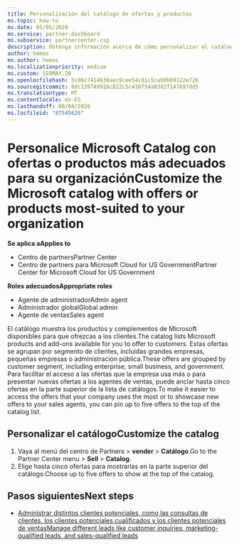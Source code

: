 ```yaml
---
title: Personalización del catálogo de ofertas y productos
ms.topic: how-to
ms.date: 05/05/2020
ms.service: partner-dashboard
ms.subservice: partnercenter-csp
description: Obtenga información acerca de cómo personalizar el catálogo de Microsoft para facilitar el acceso a las ofertas de asociados o a los productos que usa la organización.
author: hemas
ms.author: hemas
ms.localizationpriority: medium
ms.custom: SEOMAY.20
ms.openlocfilehash: 5c86c7414636aec9cee54c81c5cab0b69122e726
ms.sourcegitcommit: 8dc139749916c822c5c438f54a03d2f147697dd5
ms.translationtype: MT
ms.contentlocale: es-ES
ms.lasthandoff: 08/04/2020
ms.locfileid: "87545626"
---
```

# <a name="customize-the-microsoft-catalog-with-offers-or-products-most-suited-to-your-organization"></a><span data-ttu-id="8497d-103">Personalice Microsoft Catalog con ofertas o productos más adecuados para su organización</span><span class="sxs-lookup"><span data-stu-id="8497d-103">Customize the Microsoft catalog with offers or products most-suited to your organization</span></span>

<span data-ttu-id="8497d-104">**Se aplica a**</span><span class="sxs-lookup"><span data-stu-id="8497d-104">**Applies to**</span></span>

- <span data-ttu-id="8497d-105">Centro de partners</span><span class="sxs-lookup"><span data-stu-id="8497d-105">Partner Center</span></span>
- <span data-ttu-id="8497d-106">Centro de partners para Microsoft Cloud for US Government</span><span class="sxs-lookup"><span data-stu-id="8497d-106">Partner Center for Microsoft Cloud for US Government</span></span>

<span data-ttu-id="8497d-107">**Roles adecuados**</span><span class="sxs-lookup"><span data-stu-id="8497d-107">**Appropriate roles**</span></span>

- <span data-ttu-id="8497d-108">Agente de administrador</span><span class="sxs-lookup"><span data-stu-id="8497d-108">Admin agent</span></span>
- <span data-ttu-id="8497d-109">Administrador global</span><span class="sxs-lookup"><span data-stu-id="8497d-109">Global admin</span></span>
- <span data-ttu-id="8497d-110">Agente de ventas</span><span class="sxs-lookup"><span data-stu-id="8497d-110">Sales agent</span></span>

<span data-ttu-id="8497d-111">El catálogo muestra los productos y complementos de Microsoft disponibles para que ofrezcas a los clientes.</span><span class="sxs-lookup"><span data-stu-id="8497d-111">The catalog lists Microsoft products and add-ons available for you to offer to customers.</span></span> <span data-ttu-id="8497d-112">Estas ofertas se agrupan por segmento de clientes, incluidas grandes empresas, pequeñas empresas o administración pública.</span><span class="sxs-lookup"><span data-stu-id="8497d-112">These offers are grouped by customer segment, including enterprise, small business, and government.</span></span> <span data-ttu-id="8497d-113">Para facilitar el acceso a las ofertas que la empresa usa más o para presentar nuevas ofertas a los agentes de ventas, puede anclar hasta cinco ofertas en la parte superior de la lista de catálogos.</span><span class="sxs-lookup"><span data-stu-id="8497d-113">To make it easier to access the offers that your company uses the most or to showcase new offers to your sales agents, you can pin up to five offers to the top of the catalog list.</span></span>

## <a name="customize-the-catalog"></a><span data-ttu-id="8497d-114">Personalizar el catálogo</span><span class="sxs-lookup"><span data-stu-id="8497d-114">Customize the catalog</span></span>

1. <span data-ttu-id="8497d-115">Vaya al menú del centro de Partners &gt; **vender** &gt; **Catálogo**.</span><span class="sxs-lookup"><span data-stu-id="8497d-115">Go to the Partner Center menu &gt; **Sell** &gt; **Catalog**.</span></span>
2. <span data-ttu-id="8497d-116">Elige hasta cinco ofertas para mostrarlas en la parte superior del catálogo.</span><span class="sxs-lookup"><span data-stu-id="8497d-116">Choose up to five offers to show at the top of the catalog.</span></span>
 
## <a name="next-steps"></a><span data-ttu-id="8497d-117">Pasos siguientes</span><span class="sxs-lookup"><span data-stu-id="8497d-117">Next steps</span></span>

- [<span data-ttu-id="8497d-118">Administrar distintos clientes potenciales, como las consultas de clientes, los clientes potenciales cualificados y los clientes potenciales de ventas</span><span class="sxs-lookup"><span data-stu-id="8497d-118">Manage different leads like customer inquiries, marketing-qualified leads, and sales-qualified leads</span></span>](manage-leads.md) 
